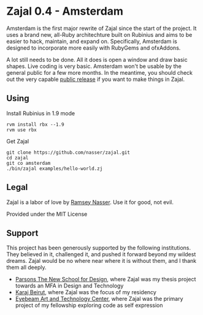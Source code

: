 Zajal 0.4 - Amsterdam
=====================
Amsterdam is the first major rewrite of Zajal since the start of the project. It uses a brand new, all-Ruby architechture built on Rubinius and aims to be easier to hack, maintain, and expand on. Specifically, Amsterdam is designed to incorporate more easily with RubyGems and ofxAddons.

A lot still needs to be done. All it does is open a window and draw basic shapes. Live coding is very basic. Amsterdam won't be usable by the general public for a few more months. In the meantime, you should check out the very capable [public release](http://zajal.cc/) if you want to make things in Zajal.

Using
-----
Install Rubinius in 1.9 mode

    rvm install rbx --1.9
    rvm use rbx

Get Zajal

    git clone https://github.com/nasser/zajal.git
    cd zajal
    git co amsterdam
    ./bin/zajal examples/hello-world.zj

Legal
-----
Zajal is a labor of love by [Ramsey Nasser](http://nas.sr/). Use it for good, not evil.

Provided under the MIT License

Support
-------
This project has been generously supported by the following institutions. They believed in it, challenged it, and pushed it forward beyond my wildest dreams. Zajal would be no where near where it is without them, and I thank them all deeply.

- [Parsons The New School for Design](http://amt.parsons.edu/), where Zajal was my thesis project towards an MFA in Design and Technology
- [Karaj Beirut](http://www.karajbeirut.org/), where Zajal was the focus of my residency
- [Eyebeam Art and Technology Center](http://eyebeam.org/), where Zajal was the primary project of my fellowship exploring code as self expression